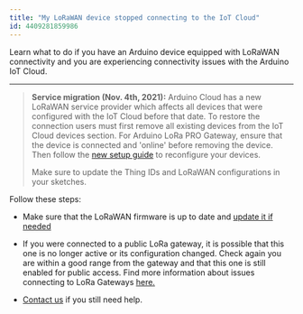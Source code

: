 ```yaml
---
title: "My LoRaWAN device stopped connecting to the IoT Cloud"
id: 4409281859986
---
```


Learn what to do if you have an Arduino device equipped with LoRaWAN connectivity and you are experiencing connectivity issues with the Arduino IoT Cloud.

---

> **Service migration (Nov. 4th, 2021):** Arduino Cloud has a new LoRaWAN service provider which affects all devices that were configured with the IoT Cloud before that date. To restore the connection users must first remove all existing devices from the IoT Cloud devices section. For Arduino LoRa PRO Gateway, ensure that the device is connected and 'online' before removing the device. Then follow the [new setup guide](https://docs.arduino.cc/cloud/iot-cloud/tutorials/cloud-lora-getting-started) to reconfigure your devices.
>
> Make sure to update the Thing IDs and LoRaWAN configurations in your sketches.

Follow these steps:

* Make sure that the LoRaWAN firmware is up to date and [update it if needed](https://support.arduino.cc/hc/en-us/articles/4405107258130-How-to-update-the-LoRa-modem-firmware)

* If you were connected to a public LoRa gateway, it is possible that this one is no longer active or its configuration changed. Check again you are within a good range from the gateway and that this one is still enabled for public access. Find more information about issues connecting to LoRa Gateways [here.](https://support.arduino.cc/hc/en-us/articles/4403361201298-Portenta-Vision-Shield-LoRa-cannot-connect-to-the-gateway)

* [Contact us](https://www.arduino.cc/en/contact-us/) if you still need help.
